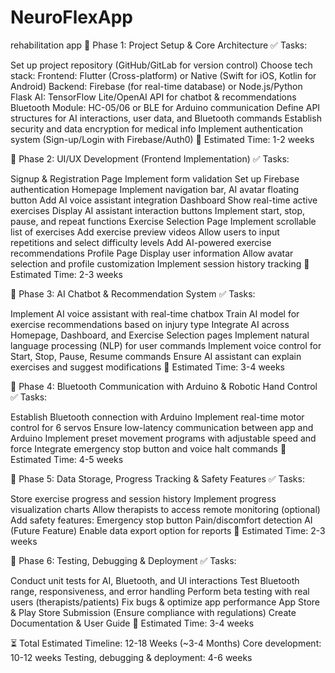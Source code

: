 # NeuroFlexApp
rehabilitation app
📌 Phase 1: Project Setup & Core Architecture
✅ Tasks:

Set up project repository (GitHub/GitLab for version control)
Choose tech stack:
Frontend: Flutter (Cross-platform) or Native (Swift for iOS, Kotlin for Android)
Backend: Firebase (for real-time database) or Node.js/Python Flask
AI: TensorFlow Lite/OpenAI API for chatbot & recommendations
Bluetooth Module: HC-05/06 or BLE for Arduino communication
Define API structures for AI interactions, user data, and Bluetooth commands
Establish security and data encryption for medical info
Implement authentication system (Sign-up/Login with Firebase/Auth0)
📅 Estimated Time: 1-2 weeks

📌 Phase 2: UI/UX Development (Frontend Implementation)
✅ Tasks:

Signup & Registration Page
Implement form validation
Set up Firebase authentication
Homepage
Implement navigation bar, AI avatar floating button
Add AI voice assistant integration
Dashboard
Show real-time active exercises
Display AI assistant interaction buttons
Implement start, stop, pause, and repeat functions
Exercise Selection Page
Implement scrollable list of exercises
Add exercise preview videos
Allow users to input repetitions and select difficulty levels
Add AI-powered exercise recommendations
Profile Page
Display user information
Allow avatar selection and profile customization
Implement session history tracking
📅 Estimated Time: 2-3 weeks

📌 Phase 3: AI Chatbot & Recommendation System
✅ Tasks:

Implement AI voice assistant with real-time chatbox
Train AI model for exercise recommendations based on injury type
Integrate AI across Homepage, Dashboard, and Exercise Selection pages
Implement natural language processing (NLP) for user commands
Implement voice control for Start, Stop, Pause, Resume commands
Ensure AI assistant can explain exercises and suggest modifications
📅 Estimated Time: 3-4 weeks

📌 Phase 4: Bluetooth Communication with Arduino & Robotic Hand Control
✅ Tasks:

Establish Bluetooth connection with Arduino
Implement real-time motor control for 6 servos
Ensure low-latency communication between app and Arduino
Implement preset movement programs with adjustable speed and force
Integrate emergency stop button and voice halt commands
📅 Estimated Time: 4-5 weeks

📌 Phase 5: Data Storage, Progress Tracking & Safety Features
✅ Tasks:

Store exercise progress and session history
Implement progress visualization charts
Allow therapists to access remote monitoring (optional)
Add safety features:
Emergency stop button
Pain/discomfort detection AI (Future Feature)
Enable data export option for reports
📅 Estimated Time: 2-3 weeks

📌 Phase 6: Testing, Debugging & Deployment
✅ Tasks:

Conduct unit tests for AI, Bluetooth, and UI interactions
Test Bluetooth range, responsiveness, and error handling
Perform beta testing with real users (therapists/patients)
Fix bugs & optimize app performance
App Store & Play Store Submission (Ensure compliance with regulations)
Create Documentation & User Guide
📅 Estimated Time: 3-4 weeks

⏳ Total Estimated Timeline: 12-18 Weeks (~3-4 Months)
Core development: 10-12 weeks
Testing, debugging & deployment: 4-6 weeks
